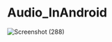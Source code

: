 # Audio_InAndroid
![Screenshot (288)](https://user-images.githubusercontent.com/61753161/100778677-50e09400-342d-11eb-843c-6ca5c783c37b.png)
